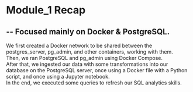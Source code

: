 <h1>Module_1 Recap</h1> 
<h2>-- Focused mainly on Docker & PostgreSQL.</h2> 
We first created a Docker network to be shared between the postgres_server, pg_admin, and other containers, working with them.<br>
Then, we ran PostgreSQL and pg_admin using Docker Compose.<br>
After that, we ingested our data with some transformations into our database on the PostgreSQL server, once using a Docker file with a Python script, and once using a Jupyter notebook.<br>
In the end, we executed some queries to refresh our SQL analytics skills.<br>
